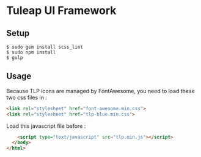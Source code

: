 Tuleap UI Framework
===================

Setup
-----

```
$ sudo gem install scss_lint
$ sudo npm install
$ gulp
```

Usage
-----

Because TLP icons are managed by FontAwesome, you need to load these two css files in <head></head>:

```html
<link rel="stylesheet" href="font-awesome.min.css">
<link rel="stylesheet" href="tlp-blue.min.css">
```

Load this javascript file before </body>:

```html
    <script type="text/javascript" src="tlp.min.js"></script>
  </body>
</html>
```
